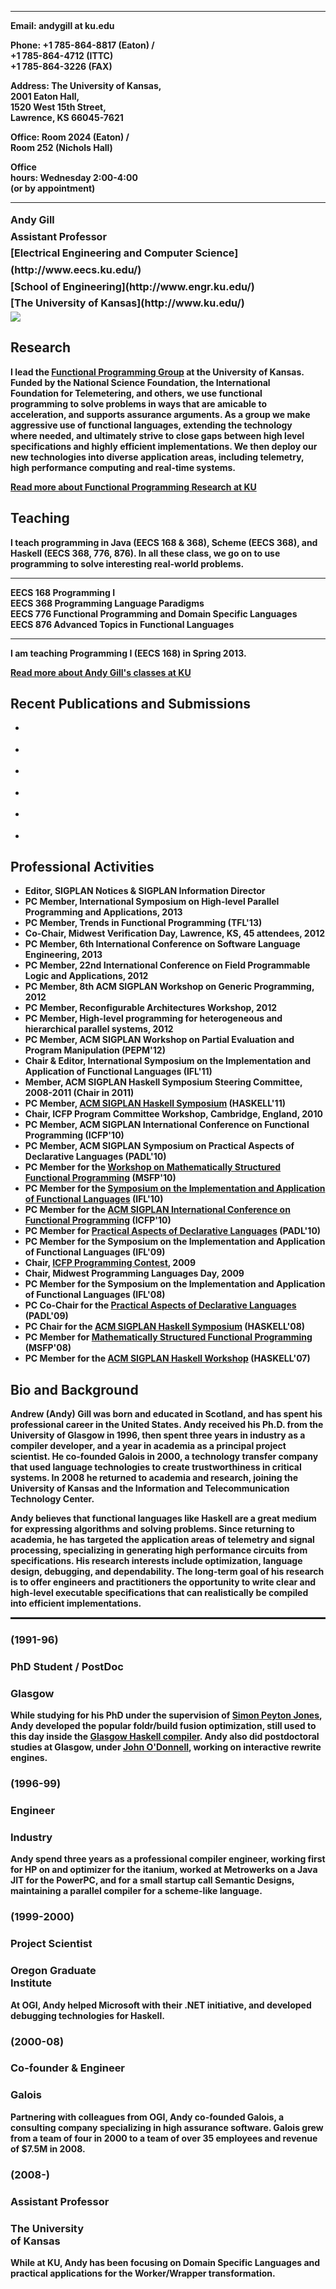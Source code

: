 
<div class="row"><div class="span4 offset1">

--------------- -----------------------------
<b>Email:<b>    andygill at ku.edu

Phone:          +1 785-864-8817 (Eaton) / <BR>
                +1 785-864-4712 (ITTC) <BR>
                +1 785-864-3226 (FAX)

Address:        The University of Kansas, <BR>
                2001 Eaton Hall, <BR>
                1520 West 15th Street, <BR>
                Lawrence, KS 66045-7621

Office:         Room 2024 (Eaton) / <BR>
                Room 252 (Nichols Hall)

Office<BR>hours:   Wednesday 2:00-4:00 <BR>
                 (or by appointment)
--------------- -----------------------------

</div><div class="span5 offset0">

<div style="font-size: 12pt; line-height: 20pt; text-align: left">
<strong>Andy Gill</strong><br>
Assistant Professor<br>
[Electrical Engineering and Computer Science](http://www.eecs.ku.edu/)<br>
[School of Engineering](http://www.engr.ku.edu/)<br>
[The University of Kansas](http://www.ku.edu/)</div>


</div><div class="span2">

<div class="pull-right">
<img src="http://www.ittc.ku.edu/csdl/fpg/sites/default/files/me.jpg" class="img-rounded"/>
</div>

</div></div>

<div class="row"><div class="span5 offset1">

<div style="padding-right: 10pt">
 
 Research
--------

I lead the [Functional Programming Group](/index) at the University of Kansas.
Funded by the National Science Foundation, 
the International Foundation for Telemetering, and others,
we use functional programming to solve problems in ways that are
amicable to acceleration, and supports
assurance arguments. As a group we make aggressive use of functional languages,
extending the technology where needed, and ultimately strive to close
gaps between high level specifications and highly efficient
implementations. We then deploy our new technologies into diverse
application areas, including telemetry, high performance computing and
real-time systems.

<a class="label" href="/Research">Read more about Functional Programming Research at KU</a>

</div>

</div><div class="span5">

Teaching
--------

I teach programming in Java (EECS 168 &amp; 368), 
Scheme (EECS 368), and Haskell (EECS 368, 776, 876). 
In all these class, we go on to use programming
to solve interesting real-world problems.

--------  --------------                                          
EECS 168  Programming I                                          
EECS 368  Programming Language Paradigms                         
EECS 776  Functional Programming and Domain Specific Languages   
EECS 876  Advanced Topics in Functional Languages                
--------  --------------                                          

I am teaching Programming I (EECS 168) in Spring 2013.

<a class="label" href="/users/andygill/teaching">Read more about Andy Gill's classes at KU</a>

</div></div>


<div class="row"><div class="span10 offset1">


Recent Publications and Submissions
-----------------------------------

 * <div class="cite Gill:13:TypesKansasLava-Submitted"/>
 * <div class="cite Sculthorpe:12:HERMITinTree-Submitted"/>
 * <div class="cite Farmer:12:HERMITinMachine"/>
 * <div class="cite Farmer-12-WebDSLs"/>
 * <div class="cite Frisby:12:AlmostHomomorphicFunctions"/>
 * <div class="cite Gill:12:PatchLogic"/>

Professional Activities
-----------------------

-   Editor, 
        SIGPLAN Notices & SIGPLAN Information Director
-   PC Member, 
        International Symposium on High-level Parallel Programming and Applications,
        2013
-   PC Member, 
        Trends in Functional Programming
        (TFL'13)
-   Co-Chair, 
        Midwest Verification Day, Lawrence, KS, 45 attendees,
        2012
-   PC Member, 
        6th International Conference on Software Language Engineering,
        2013
-   PC Member, 
        22nd International Conference on Field Programmable Logic and Applications,
        2012	
-   PC Member, 
        8th ACM SIGPLAN Workshop on Generic Programming,
        2012
-   PC Member, 
        Reconfigurable Architectures Workshop,
        2012
-   PC Member, 
        High-level programming for heterogeneous and hierarchical parallel systems,
        2012
-   PC Member, 
        ACM SIGPLAN Workshop on Partial Evaluation and Program Manipulation
        (PEPM'12)
-   Chair & Editor, 
        International Symposium on the Implementation and Application of Functional Languages
        (IFL'11)
-   Member,
        ACM SIGPLAN Haskell Symposium Steering Committee, 
        2008-2011 (Chair in 2011)
-   PC Member, 
        [ACM SIGPLAN Haskell Symposium](http://www.haskell.org/haskell-symposium/2011/)
        (HASKELL'11)
-   Chair, 
        ICFP Program Committee Workshop, Cambridge, England,
        2010
-   PC Member,
        ACM SIGPLAN International Conference on Functional Programming
        (ICFP'10)
-   PC Member, 
        ACM SIGPLAN Symposium on Practical Aspects of Declarative Languages	
        (PADL'10)
-   PC Member for the 
        [Workshop on Mathematically Structured Functional Programming](http://cs.ioc.ee/msfp/msfp2010/)
        (MSFP'10)
-   PC Member for the 
        [Symposium on the Implementation and Application of Functional Languages](http://www.cs.uu.nl/wiki/bin/view/IFL2010/WebHome) 
        (IFL'10)
-   PC Member for the 
        [ACM SIGPLAN International Conference on Functional Programming](http://www.icfpconference.org/) 
        (ICFP'10)
-   PC Member for 
        [Practical Aspects of Declarative Languages](http://clip.dia.fi.upm.es/Conferences/PADL-2010/)
        (PADL'10)
-   PC Member for the 
        Symposium on the Implementation and Application of Functional Languages
        (IFL'09)
-  Chair,
        [ICFP Programming Contest](http://www.icfpcontest.org/),
        2009
-   Chair, 
        Midwest Programming Languages Day, 
        2009
-   PC Member for the 
        Symposium on the Implementation and Application of Functional Languages
        (IFL'08)
-   PC Co-Chair for the
        [Practical Aspects of Declarative Languages](http://cs.utdallas.edu/padl09/)
        (PADL'09)
-   PC Chair for the 
        [ACM SIGPLAN Haskell Symposium](http://www.haskell.org/haskell-symposium/2008/)
        (HASKELL'08)
-   PC Member for 
        [Mathematically Structured Functional Programming](http://msfp.org.uk/)
        (MSFP'08)
-   PC Member for the 
        [ACM SIGPLAN Haskell  Workshop](http://www.haskell.org/haskell-workshop/2007/)
        (HASKELL'07)

Bio and Background
------------------

Andrew (Andy) Gill was born and educated in Scotland, and has spent his
professional career in the United States. Andy received his Ph.D. from
the University of Glasgow in 1996, then spent three years in industry as
a compiler developer, and a year in academia as a principal project
scientist. He co-founded Galois in 2000, a technology transfer company
that used language technologies to create trustworthiness in critical
systems. In 2008 he returned to academia and research, joining the
University of Kansas and the Information and Telecommunication
Technology Center.

Andy believes that functional languages like Haskell are a great medium
for expressing algorithms and solving problems.
Since returning to academia, he has targeted the application areas of
telemetry and signal processing, specializing in generating high performance
circuits from specifications. His research interests include optimization,
language design, debugging, and dependability. The long-term goal of his
research is to offer engineers and practitioners the opportunity to write
clear and high-level executable specifications that can realistically be
compiled into efficient implementations.

</div></div>

<div class="row"><div class="span10 offset1">
<hr style="border: dotted 1pt;">
</div></div>


<div class="row fpg-small"><div class="span2 offset1">

### (1991-96)
### PhD Student / PostDoc
### Glasgow 

While studying for his PhD under the supervision of [Simon Peyton
Jones](http://research.microsoft.com/en-us/people/simonpj/), Andy
developed the popular foldr/build fusion optimization, still used to
this day inside the [Glasgow Haskell
compiler](http://www.haskell.org/ghc).
Andy also did postdoctoral studies at Glasgow, under [John
O'Donnell](http://www.dcs.gla.ac.uk/~jtod), working on interactive
rewrite engines.

</div><div class="span2">

### (1996-99)
### Engineer
### Industry

Andy spend three years as a professional compiler engineer, working
first for HP on and optimizer for the itanium, worked at Metrowerks on a
Java JIT for the PowerPC, and for a small startup call Semantic Designs,
maintaining a parallel compiler for a scheme-like language.

</div><div class="span2">

### (1999-2000)
### Project Scientist
### Oregon Graduate<BR>Institute

At OGI, Andy helped Microsoft with their .NET initiative, and developed
debugging technologies for Haskell.

</div><div class="span2">

### (2000-08)
### Co-founder & Engineer
### Galois 

Partnering with colleagues from OGI, Andy co-founded Galois, a
consulting company specializing in high assurance software. Galois grew
from a team of four in 2000 to a team of over 35 employees and revenue
of $7.5M in 2008.

</div><div class="span2">

### (2008-)
### Assistant Professor
### The University<BR>of Kansas 


While at KU, Andy has been focusing on Domain Specific Languages
and practical applications for the Worker/Wrapper transformation.

</div></div>